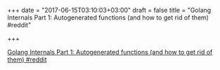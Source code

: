 +++
date = "2017-06-15T03:10:03+03:00"
draft = false
title = "Golang Internals Part 1: Autogenerated functions (and how to get rid of them)  #reddit"

+++

<p><a href="https://t.co/SO6n0ueGed">Golang Internals Part 1: Autogenerated functions (and how to get rid of them)  #reddit</a></p>